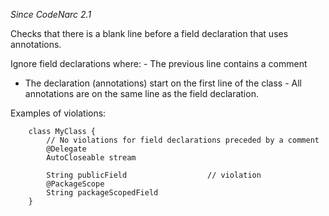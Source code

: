 *Since CodeNarc 2.1*

Checks that there is a blank line before a field declaration that uses
annotations.

Ignore field declarations where: - The previous line contains a comment
- The declaration (annotations) start on the first line of the class -
All annotations are on the same line as the field declaration.

Examples of violations:

        class MyClass {
            // No violations for field declarations preceded by a comment
            @Delegate
            AutoCloseable stream
            
            String publicField                  // violation
            @PackageScope
            String packageScopedField
        }
